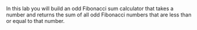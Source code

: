 In this lab you will build an odd Fibonacci sum calculator that takes a number and returns the sum of all odd Fibonacci numbers that are less than or equal to that number.